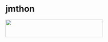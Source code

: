 # jmthon

<p align="left"><a href="https://heroku.com/deploy?template=https://github.com/cu568/mus1"> <img src="https://img.shields.io/badge/Deploy%20To%20Heroku-purple?style=for-the-badge&logo=heroku" width="320" height="58.45"/></a></p>
